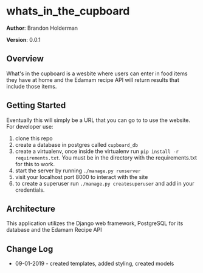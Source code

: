 # whats_in_the_cupboard

**Author**: Brandon Holderman

**Version**: 0.0.1

## Overview
What's in the cupboard is a wesbite where users can enter in food items they have at home and the Edamam recipe API will return results that include those items.

## Getting Started
Eventually this will simply be a URL that you can go to to use the website.
For developer use:
1. clone this repo
2. create a database in postgres called `cupboard_db`
3. create a virtualenv, once inside the virtualenv run `pip install -r requirements.txt`. You must be in the directory with the requirements.txt for this to work.
4. start the server by running `./manage.py runserver`
5. visit your localhost port 8000 to interact with the site
6. to create a superuser run `./manage.py createsuperuser` and add in your credentials.

## Architecture
This application utilizes the Django web framework, PostgreSQL for its database and the Edamam Recipe API

## Change Log
* 09-01-2019 - created templates, added styling, created models
